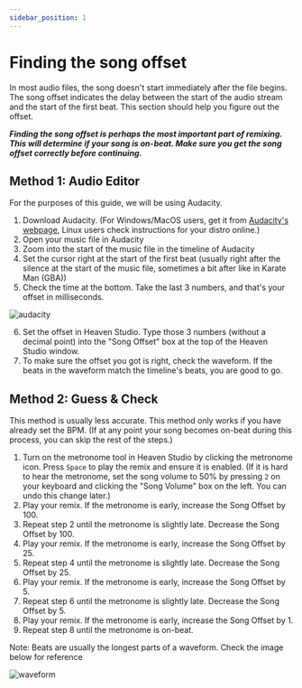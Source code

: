 ```yaml
---
sidebar_position: 1
---
```


# Finding the song offset

In most audio files, the song doesn't start immediately after the file begins. The song offset indicates the delay between the start of the audio stream and the start of the first beat. This section should help you figure out the offset.

**_Finding the song offset is perhaps the most important part of remixing. This will determine if your song is on-beat. Make sure you get the song offset correctly before continuing._**

## Method 1: Audio Editor
For the purposes of this guide, we will be using Audacity.

1. Download Audacity.
(For Windows/MacOS users, get it from [Audacity's webpage](https://www.audacityteam.org/download/), Linux users check instructions for your distro online.)
2. Open your music file in Audacity
3. Zoom into the start of the music file in the timeline of Audacity
4. Set the cursor right at the start of the first beat (usually right after the silence at the start of the music file, sometimes a bit after like in Karate Man (GBA))
5. Check the time at the bottom. Take the last 3 numbers, and that's your offset in milliseconds. 

![audacity](/img/docs-tips/music/offset/audacity.png)

6. Set the offset in Heaven Studio. Type those 3 numbers (without a decimal point) into the "Song Offset" box at the top of the Heaven Studio window.
7. To make sure the offset you got is right, check the waveform. If the beats in the waveform match the timeline's beats, you are good to go.

## Method 2: Guess & Check
This method is usually less accurate. This method only works if you have already set the BPM.
(If at any point your song becomes on-beat during this process, you can skip the rest of the steps.)

1. Turn on the metronome tool in Heaven Studio by clicking the metronome icon. Press `Space` to play the remix and ensure it is enabled. (If it is hard to hear the metronome, set the song volume to 50% by pressing `2` on your keyboard and clicking the "Song Volume" box on the left. You can undo this change later.)
2. Play your remix. If the metronome is early, increase the Song Offset by 100.
3. Repeat step 2 until the metronome is slightly late. Decrease the Song Offset by 100.
4. Play your remix. If the metronome is early, increase the Song Offset by 25.
5. Repeat step 4 until the metronome is slightly late. Decrease the Song Offset by 25.
6. Play your remix. If the metronome is early, increase the Song Offset by 5.
7. Repeat step 6 until the metronome is slightly late. Decrease the Song Offset by 5.
8. Play your remix. If the metronome is early, increase the Song Offset by 1.
9. Repeat step 8 until the metronome is on-beat.

Note: Beats are usually the longest parts of a waveform. Check the image below for reference

![waveform](/img/docs-tips/music/offset/waveform.png)
